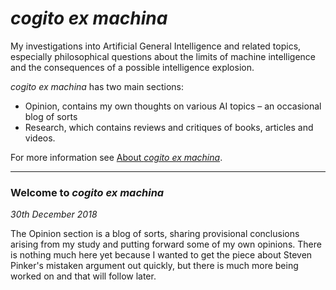 # _cogito ex machina_

My investigations into Artificial General Intelligence and related topics, especially philosophical questions about the limits of machine intelligence and the consequences of a possible intelligence explosion. 

_cogito ex machina_ has two main sections:

* Opinion, contains my own thoughts on various AI topics &ndash; an occasional blog of sorts
* Research, which contains reviews and critiques of books, articles and videos.

For more information see [About _cogito ex machina_](./about.md).

------

### Welcome to _cogito ex machina_

_30th December 2018_

The Opinion section is a blog of sorts, sharing provisional conclusions arising from my study and putting forward some of my own opinions. There is nothing much here yet because I wanted to get the piece about Steven Pinker's mistaken argument out quickly, but there is much more being worked on and that will follow later.

